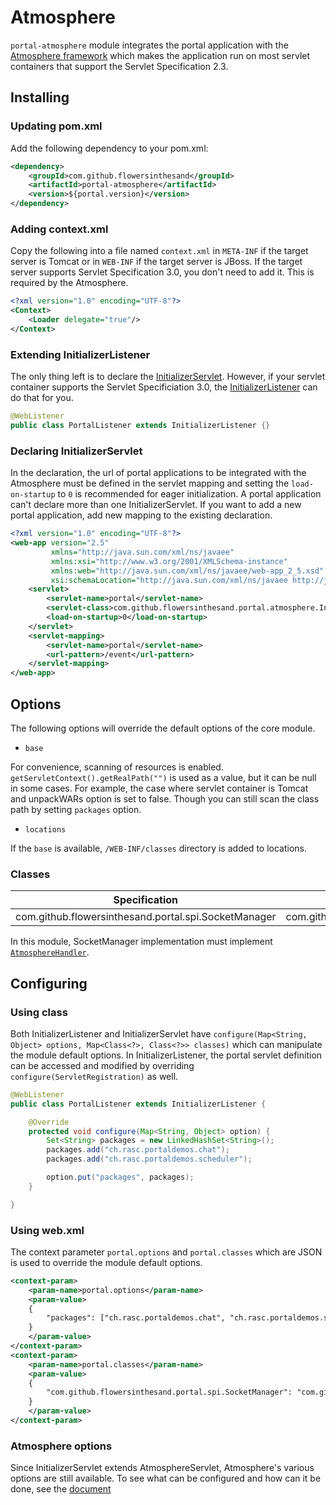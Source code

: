 # Atmosphere
`portal-atmosphere` module integrates the portal application with the [Atmosphere framework](https://github.com/atmosphere/atmosphere/) which makes the application run on most servlet containers that support the Servlet Specification 2.3. 

## Installing
### Updating pom.xml
Add the following dependency to your pom.xml:
```xml
<dependency>
    <groupId>com.github.flowersinthesand</groupId>
    <artifactId>portal-atmosphere</artifactId>
    <version>${portal.version}</version>
</dependency>
```

### Adding context.xml
Copy the following into a file named `context.xml` in `META-INF` if the target server is Tomcat or in `WEB-INF` if the target server is JBoss. If the target server supports Servlet Specification 3.0, you don't need to add it. This is required by the Atmosphere.
```xml
<?xml version="1.0" encoding="UTF-8"?>
<Context>
    <Loader delegate="true"/>
</Context>
```

### Extending InitializerListener
The only thing left is to declare the [InitializerServlet](https://github.com/flowersinthesand/portal-java/blob/master/atmosphere/src/main/java/com/github/flowersinthesand/portal/atmosphere/InitializerServlet.java). However, if your servlet container supports the Servlet Specificiation 3.0, the [InitializerListener](https://github.com/flowersinthesand/portal-java/blob/master/atmosphere/src/main/java/com/github/flowersinthesand/portal/atmosphere/InitializerListener.java) can do that for you.

```java
@WebListener
public class PortalListener extends InitializerListener {}
```

### Declaring InitializerServlet
In the declaration, the url of portal applications to be integrated with the Atmosphere must be defined in the servlet mapping and setting the `load-on-startup` to `0` is recommended for eager initialization. A portal application can't declare more than one InitializerServlet. If you want to add a new portal application, add new mapping to the existing declaration.

```xml
<?xml version="1.0" encoding="UTF-8"?>
<web-app version="2.5" 
         xmlns="http://java.sun.com/xml/ns/javaee" 
         xmlns:xsi="http://www.w3.org/2001/XMLSchema-instance"
         xmlns:web="http://java.sun.com/xml/ns/javaee/web-app_2_5.xsd"
         xsi:schemaLocation="http://java.sun.com/xml/ns/javaee http://java.sun.com/xml/ns/javaee/web-app_2_5.xsd">
    <servlet>
        <servlet-name>portal</servlet-name>
        <servlet-class>com.github.flowersinthesand.portal.atmosphere.InitializerServlet</servlet-class>
        <load-on-startup>0</load-on-startup>
    </servlet>
    <servlet-mapping>
        <servlet-name>portal</servlet-name>
        <url-pattern>/event</url-pattern>
    </servlet-mapping>
</web-app>
```

## Options
The following options will override the default options of the core module.

* `base`

For convenience, scanning of resources is enabled. `getServletContext().getRealPath("")` is used as a value, but it can be null in some cases. For example, the case where servlet container is Tomcat and unpackWARs option is set to false. Though you can still scan the class path by setting `packages` option. 

* `locations`

If the `base` is available, `/WEB-INF/classes` directory is added to locations.

### Classes

|Specification|Implementation
|---|---
|com.github.flowersinthesand.portal.spi.SocketManager|com.github.flowersinthesand.portal.atmosphere.AtmosphereSocketManager

In this module, SocketManager implementation must implement [`AtmosphereHandler`](http://atmosphere.github.com/atmosphere/apidocs/org/atmosphere/cpr/AtmosphereHandler.html).

## Configuring
### Using class
Both InitializerListener and InitializerServlet have `configure(Map<String, Object> options, Map<Class<?>, Class<?>> classes)` which can manipulate the module default options. In InitializerListener, the portal servlet definition can be accessed and modified by overriding `configure(ServletRegistration)` as well. 

```java
@WebListener
public class PortalListener extends InitializerListener {

    @Override
    protected void configure(Map<String, Object> option) {
        Set<String> packages = new LinkedHashSet<String>();
        packages.add("ch.rasc.portaldemos.chat");
        packages.add("ch.rasc.portaldemos.scheduler");

        option.put("packages", packages);
    }

}
```

### Using web.xml
The context parameter `portal.options` and `portal.classes` which are JSON is used to override the module default options.

```xml
<context-param>
    <param-name>portal.options</param-name>
    <param-value>
    {
        "packages": ["ch.rasc.portaldemos.chat", "ch.rasc.portaldemos.scheduler"]
    }
    </param-value>
</context-param>
<context-param>
    <param-name>portal.classes</param-name>
    <param-value>
    {
        "com.github.flowersinthesand.portal.spi.SocketManager": "com.github.flowersinthesand.portal.spi.NoOpSocketManager"
    }
    </param-value>
</context-param>
```

### Atmosphere options
Since InitializerServlet extends AtmosphereServlet, Atmosphere's various options are still available. To see what can be configured and how can it be done, see the [document](http://pastehtml.com/view/cgwfei5nu.html)
